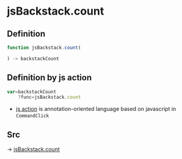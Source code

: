 # jsBackstack.count

## Definition

```js.js
function jsBackstack.count(

) -> backstackCount
```


## Definition by js action

```js.js
var=backstackCount
	?func=jsBackstack.count

```

- [js action](#) is annotation-oriented language based on javascript in `CommandClick`



## Src

-> [jsBackstack.count](https://github.com/puutaro/CommandClick/blob/master/app/src/main/java/com/puutaro/commandclick/fragment_lib/terminal_fragment/js_interface/system/JsBackstack.kt#L13)


